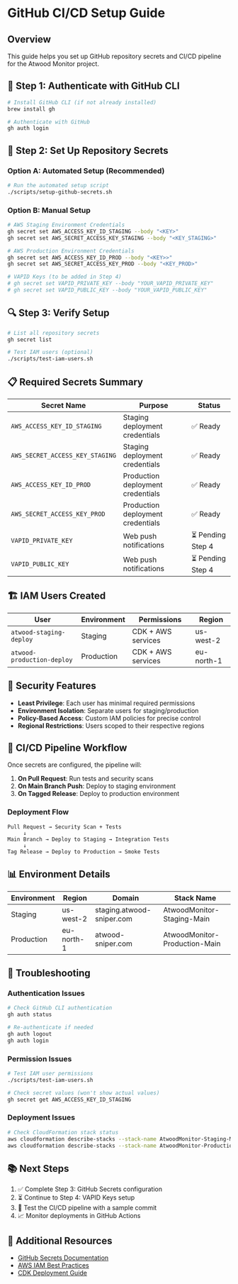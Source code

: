 # GitHub CI/CD Setup Guide

## Overview

This guide helps you set up GitHub repository secrets and CI/CD pipeline for the Atwood Monitor project.

## 🔐 Step 1: Authenticate with GitHub CLI

```bash
# Install GitHub CLI (if not already installed)
brew install gh

# Authenticate with GitHub
gh auth login
```

## 🤖 Step 2: Set Up Repository Secrets

### Option A: Automated Setup (Recommended)

```bash
# Run the automated setup script
./scripts/setup-github-secrets.sh
```

### Option B: Manual Setup

```bash
# AWS Staging Environment Credentials
gh secret set AWS_ACCESS_KEY_ID_STAGING --body "<KEY>"
gh secret set AWS_SECRET_ACCESS_KEY_STAGING --body "<KEY_STAGING>"

# AWS Production Environment Credentials  
gh secret set AWS_ACCESS_KEY_ID_PROD --body "<KEY>>"
gh secret set AWS_SECRET_ACCESS_KEY_PROD --body "<KEY_PROD>"

# VAPID Keys (to be added in Step 4)
# gh secret set VAPID_PRIVATE_KEY --body "YOUR_VAPID_PRIVATE_KEY"
# gh secret set VAPID_PUBLIC_KEY --body "YOUR_VAPID_PUBLIC_KEY"
```

## 🔍 Step 3: Verify Setup

```bash
# List all repository secrets
gh secret list

# Test IAM users (optional)
./scripts/test-iam-users.sh
```

## 📋 Required Secrets Summary

| Secret Name | Purpose | Status |
|-------------|---------|---------|
| `AWS_ACCESS_KEY_ID_STAGING` | Staging deployment credentials | ✅ Ready |
| `AWS_SECRET_ACCESS_KEY_STAGING` | Staging deployment credentials | ✅ Ready |
| `AWS_ACCESS_KEY_ID_PROD` | Production deployment credentials | ✅ Ready |
| `AWS_SECRET_ACCESS_KEY_PROD` | Production deployment credentials | ✅ Ready |
| `VAPID_PRIVATE_KEY` | Web push notifications | ⏳ Pending Step 4 |
| `VAPID_PUBLIC_KEY` | Web push notifications | ⏳ Pending Step 4 |

## 🏗️ IAM Users Created

| User | Environment | Permissions | Region |
|------|-------------|-------------|---------|
| `atwood-staging-deploy` | Staging | CDK + AWS services | us-west-2 |
| `atwood-production-deploy` | Production | CDK + AWS services | eu-north-1 |

## 🔐 Security Features

- **Least Privilege**: Each user has minimal required permissions
- **Environment Isolation**: Separate users for staging/production
- **Policy-Based Access**: Custom IAM policies for precise control
- **Regional Restrictions**: Users scoped to their respective regions

## 🚀 CI/CD Pipeline Workflow

Once secrets are configured, the pipeline will:

1. **On Pull Request**: Run tests and security scans
2. **On Main Branch Push**: Deploy to staging environment
3. **On Tagged Release**: Deploy to production environment

### Deployment Flow

```
Pull Request → Security Scan + Tests
     ↓
Main Branch → Deploy to Staging → Integration Tests
     ↓
Tag Release → Deploy to Production → Smoke Tests
```

## 📊 Environment Details

| Environment | Region | Domain | Stack Name |
|-------------|---------|---------|-------------|
| Staging | us-west-2 | staging.atwood-sniper.com | AtwoodMonitor-Staging-Main |
| Production | eu-north-1 | atwood-sniper.com | AtwoodMonitor-Production-Main |

## 🔧 Troubleshooting

### Authentication Issues

```bash
# Check GitHub CLI authentication
gh auth status

# Re-authenticate if needed
gh auth logout
gh auth login
```

### Permission Issues

```bash
# Test IAM user permissions
./scripts/test-iam-users.sh

# Check secret values (won't show actual values)
gh secret get AWS_ACCESS_KEY_ID_STAGING
```

### Deployment Issues

```bash
# Check CloudFormation stack status
aws cloudformation describe-stacks --stack-name AtwoodMonitor-Staging-Main --region us-west-2
aws cloudformation describe-stacks --stack-name AtwoodMonitor-Production-Main --region eu-north-1
```

## 📚 Next Steps

1. ✅ Complete Step 3: GitHub Secrets configuration
2. ⏳ Continue to Step 4: VAPID Keys setup
3. 🚀 Test the CI/CD pipeline with a sample commit
4. 📈 Monitor deployments in GitHub Actions

## 📖 Additional Resources

- [GitHub Secrets Documentation](https://docs.github.com/en/actions/security-guides/encrypted-secrets)
- [AWS IAM Best Practices](https://docs.aws.amazon.com/IAM/latest/UserGuide/best-practices.html)
- [CDK Deployment Guide](./ENVIRONMENTS.md)